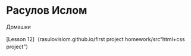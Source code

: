 # Расулов Ислом
Домашки


[Lesson 12]（rasulovislom.github.io/first project homework/src“html+css project”）
